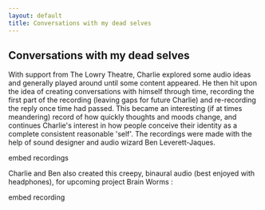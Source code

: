 ```yaml
---
layout: default
title: Conversations with my dead selves
---
```


## Conversations with my dead selves

With support from The Lowry Theatre, Charlie explored some audio ideas and generally played around until some content appeared. He then hit upon the idea of creating conversations with himself through time, recording the first part of the recording (leaving gaps for future Charlie) and re-recording the reply once time had passed. This became an interesting (if at times meandering) record of how quickly thoughts and moods change, and continues Charlie's interest in how people conceive their identity as a complete consistent reasonable 'self'. The recordings were made with the help of sound designer and audio wizard Ben Leverett-Jaques.

embed recordings

Charlie and Ben also created this creepy, binaural audio (best enjoyed with headphones), for upcoming project Brain Worms :

embed recording
